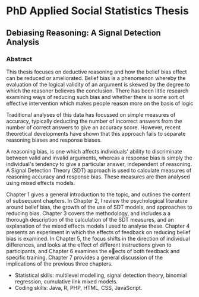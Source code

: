 # PhD Applied Social Statistics Thesis

## Debiasing Reasoning: A Signal Detection Analysis

### Abstract

This thesis focuses on deductive reasoning and how the belief bias effect can be reduced or ameliorated. Belief bias is a phenomenon whereby the evaluation of the logical validity of an argument is skewed by the degree to which the reasoner believes the conclusion. There has been little research examining ways of reducing such bias and whether there is some sort of effective intervention which makes people reason more on the basis of logic

Traditional analyses of this data has focussed on simple measures of accuracy, typically deducting the number of incorrect answers from the number of correct answers to give an accuracy score. However, recent theoretical developments have shown that this approach fails to separate reasoning biases and response biases.

A reasoning bias, is one which affects individuals' ability to discriminate between valid and invalid arguments, whereas a response bias is simply the individual's tendency to give a particular answer, independent of reasoning. A Signal Detection Theory (SDT) approach is used to calculate measures of reasoning accuracy and response bias. These measures are then analysed using mixed effects models.

Chapter 1 gives a general introduction to the topic, and outlines the content of subsequent chapters. In Chapter 2, I review the psychological literature around belief bias, the growth of the use of SDT models, and approaches to reducing bias. Chapter 3 covers the methodology, and includes a a thorough description of the calculation of the SDT measures, and an explanation of the mixed effects models I used to analyse these. Chapter 4 presents an experiment in which the effects of feedback on reducing belief bias is examined. In Chapter 5, the focus shifts in the direction of individual differences, and looks at the effect of different instructions given to participants, and Chapter 6 examines the eects of both feedback and specific training. Chapter 7 provides a general discussion of the implications of the previous three chapters.

* Statistical skills: multilevel modelling, signal detection theory, binomial regression, cumulative link mixed models.
* Coding skills: Java, R, PHP, HTML, CSS, JavaScript.